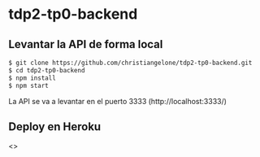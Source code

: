 # tdp2-tp0-backend

## Levantar la API de forma local
```sh
$ git clone https://github.com/christiangelone/tdp2-tp0-backend.git
$ cd tdp2-tp0-backend
$ npm install
$ npm start
```
La API se va a levantar en el puerto 3333 (http://localhost:3333/)

## Deploy en Heroku
<<Completar cuando tengamos la config>>

